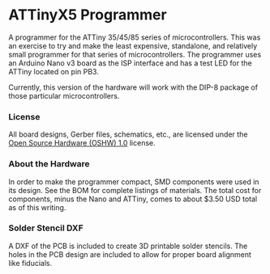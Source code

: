 # ATTinyX5 Programmer
A programmer for the ATTiny 35/45/85 series of microcontrollers. This was an exercise to try and make the least expensive, standalone, and relatively small programmer for that series of microcontrollers. The programmer uses an Arduino Nano v3 board as the ISP interface and has a test LED for the ATTiny located on pin PB3. 

Currently, this version of the hardware will work with the DIP-8 package of those particular microcontrollers.

### License
All board designs, Gerber files, schematics, etc., are licensed under the [Open Source Hardware (OSHW) 1.0](https://www.oshwa.org/definition/) license. 

### About the Hardware
In order to make the programmer compact, SMD components were used in its design. See the BOM for complete listings of materials. The total cost for components, minus the Nano and ATTiny, comes to about $3.50 USD total as of this writing.

### Solder Stencil DXF
A DXF of the PCB is included to create 3D printable solder stencils. The holes in the PCB design are included to allow for proper board alignment like fiducials.
